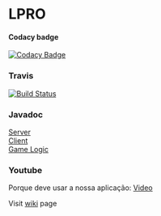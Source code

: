 # LPRO

#### Codacy badge
[![Codacy Badge](https://api.codacy.com/project/badge/Grade/302d03a607634c34a38245388234abdb)](https://www.codacy.com?utm_source=github.com&amp;utm_medium=referral&amp;utm_content=rntcruz23/LPRO&amp;utm_campaign=Badge_Grade)

### Travis
[![Build Status](https://travis-ci.com/rntcruz23/LPRO.svg?token=VymBesuwp4p7qziuLL5L&branch=master)](https://travis-ci.com/rntcruz23/LPRO)

### Javadoc
[Server](https://paginas.fe.up.pt/~up201405867/lpro/doc/server)  
[Client](https://paginas.fe.up.pt/~up201405867/lpro/doc/client)  
[Game Logic](https://paginas.fe.up.pt/~up201405867/lpro/doc/gameLogic)  

### Youtube
Porque deve usar a nossa aplicação: [Video](https://youtu.be/_-qpPAE1zSM)

 Visit [wiki](https://github.com/rntcruz23/LPRO/wiki) page
